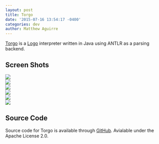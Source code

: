 ```yaml
---
layout: post
title: Torgo
date: '2015-07-16 13:54:17 -0400'
categories: dev
author: Matthew Aguirre
---
```


[Torgo](torgo.md) is a [Logo](http://en.wikipedia.org/wiki/Logo_%28programming_language%29) interpreter written in Java using ANTLR as a parsing backend.

## Screen Shots
![]({{site.url}}/images/tree.png)  
![]({{site.url}}/images/recursive.png)  
![]({{site.url}}/images/grayscale.png)  
![]({{site.url}}/images/flower.png)  
![]({{site.url}}/images/expressions.png)  
![]({{site.url}}/images/torgo_text.png)  

## Source Code
Source code for Torgo is available through [GitHub](https://github.com/ZenHarbinger/torgo).
Avialable under the Apache License 2.0.
